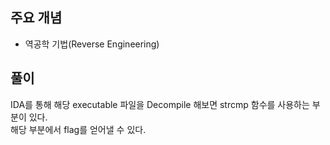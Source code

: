 ## 주요 개념

- 역공학 기법(Reverse Engineering)

## 풀이

IDA를 통해 해당 executable 파일을 Decompile 해보면 strcmp 함수를 사용하는 부분이 있다.  
해당 부분에서 flag를 얻어낼 수 있다.
